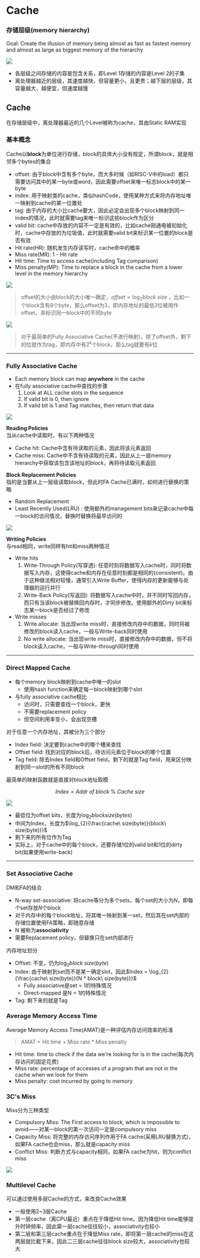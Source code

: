 # Cache

### 存储层级(memory hierarchy)

Goal: Create the illusion of memory being almost as fast as fastest memory and almost as large as biggest memory of the hierarchy

<img src=img\1.png>

- 各层级之间存储的内容是包含关系，即Level 1存储的内容是Level 2的子集
- 离处理器越近的层级，其速度越快，但容量更小，且更贵；越下层的层级，其容量越大、越便宜，但速度越慢

## Cache

在存储层级中，离处理器最近的几个Level被称为cache，其由Static RAM实现

### 基本概念

Cache以**block**为单位进行存储，block的具体大小没有规定，所谓block，就是相邻多个bytes的集合

- offset: 由于block中含有多个byte，而大多时候（如RISC-V中的load）都只需要访问其中的某一byte或word，因此需要offset来唯一标志block中的某一byte
- index: 用于映射类的cache，类似hashCode，使用某种方式来将内存地址唯一映射到cache的某一位置处
- tag: 由于内存的大小比cache要大，因此必定会出现多个block映射到同一index的情况，此时就需要tag来唯一标识这些block作为区分
- valid bit: cache中存放的内容不一定是有效的，比如cache刚通电被初始化时，cache中存放的为垃圾值，此时就需要valid bit来标识某一位置的block是否有效
- Hit rate(HR): 随机发生内存读写时，cache命中的概率
- Miss rate(MR): 1 - Hit rate
- Hit time: Time to access cache(including Tag comparison)
- Miss penalty(MP): Time to replace a block in the cache from a lower level in the memory hierarchy

<img src=img\2.png>

> offset的大小由block的大小唯一确定，$offset = \log_{2}{block\ size}$ ，比如一个block含有8个byte，那么offset为3，即内存地址的最低3位被用作offset，来标识同一block中的不同byte

<img src=img\3.png>

> 对于最简单的Fully Associative Cache(不进行映射)，除了offset外，剩下的位就作为tag，即内存中有$2^{k}$个block，那么tag就要有$k$位

---

### Fully Associative Cache<br>
- Each memory block can map **anywhere** in the cache
- 在fully associative cache中查找的步骤
  1. Look at ALL cache slots in the sequence
  2. If valid bit is 0, then ignore
  3. If valid bit is 1 and Tag matches, then return that data

<img src=img\5.png>

**Reading Policies**<br>
当从cache中读取时，有以下两种情况

- Cache hit: Cache中含有待读取的元素，因此将该元素返回
- Cache miss: Cache中不含有待读取的元素，因此从上一层memory hierarchy中获取该包含该地址的block，再将待读取元素返回

**Block Replacement Policies**<br>
指的是当要从上一层级读取block，但此时FA Cache已满时，如何进行替换的策略

- Random Replacement
- Least Recently Used(LRU) : 使用额外的management bits来记录cache中每一block的访问情况，替换时替换将最早访问的

<img src=img\4.png>

**Writing Policies**<br>
与read相同，write同样有hit和miss两种情况

- Write hits
  1. Write-Through Policy(写穿透): 任意时刻将数据写入cache时，同时将数据写入内存，这使得cache和内存在任意时刻都是相同的(consistent)。由于这种做法相对较慢，通常引入Write Buffer，使得内存的更新能够与处理器的运行并行
  2. Write-Back Policy(写返回): 将数据写入cache中时，并不同时写回内存，而只有当该block被替换回内存时，才同步修改。使用额外的Dirty bit来标志某一block是否经过了修改
- Write misses
  1. Write allocate: 当出现write miss时，直接修改内存中的数据，同时将被修改的block读入cache，一般与Write-back同时使用
  2. No write allocate: 当出现write miss时，直接修改内存中的数据，但不将block读入cache，一般与Write-through同时使用

---

### Direct Mapped Cache<br>
- 每个memory block映射到cache中唯一的slot
  - 使用hash function来确定每一block映射到哪个slot
- 与fully associative cache相比
  - 访问时，只需要查找一个block，更快
  - 不需要replacement policy
  - 但空间利用率变小，会出现空槽

对于任意一个内存地址，其被分为三个部分
- Index field: 决定要到cache中的哪个槽来查找
- Offset field: 找到对应的block后，待访问元素位于block的哪个位置
- Tag field: 除去Index field和Offset field，剩下的就是Tag field，用来区分映射到同一slot的所有不同block

最简单的映射函数就是直接对block地址取模

$$\begin{equation*}
  Index = Addr\ of\ block\ \%\ Cache\ size
\end{equation*}$$

<img src=img\6.png>

- 最低位为offset bits，长度为$\log_{2}{block size(bytes)}$
- 中间为Index，长度为$\log_{2}{\frac{cache\ size(byte)}{block\ size(byte)}}$
- 剩下来的所有位作为Tag
- 实际上，对于cache中的每个block，还要存储1位的valid bit和1位的dirty bit(如果使用write-back)

---

### Set Associative Cache<br>
DM和FA的结合

- N-way set-associative: 将cache等分为多个sets，每个set的大小为$N$，即每个set存放$N$个block
- 对于内存中的每个block地址，将其唯一映射到某一set，然后其在set内部的存储位置使用FA策略，即随意存储
- N 被称为**associativity**
- 需要Replacement policy，但替换只在set内部进行

内存地址划分

- Offset: 不变，仍为$\log_{2}{block\ size(byte)}$
- Index: 由于映射到set而不是某一确定slot，因此$Index = \log_{2}{\frac{cache\ size(byte)}{N * block\ size(byte)}}$
  - Fully associative是set = 1的特殊情况
  - Direct-mapped 是N = 1的特殊情况
- Tag: 剩下来的就是Tag

### Average Memory Access Time
Average Memory Access Time(AMAT)是一种评估内存访问效率的标准

> AMAT = Hit time + Miss rate * Miss penalty

- Hit time: time to check if the data we're looking for is in the cache(每次内存访问的固定花费)
- Miss rate: percentage of accesses of a program that are not in the cache when we look for them
- Miss penalty: cost incurred by going to memory

### 3C's Miss
Miss分为三种类型

- Compulsory Miss: The First access to block, which is impossible to avoid——对某一block的第一次访问一定是compulsory miss
- Capacity Miss: 将完整的内存访问序列作用于FA cache(采用LRU替换方式)，如果FA cache也会miss，那么就是capacity miss
- Conflict Miss: 判断方式与capacity相同，如果FA cache为hit，则为conflict miss

<img src=img\7.png>

### Multilevel Cache
可以通过使用多层Cache的方式，来改良Cache效果

- 一般使用2~3层Cache
- 第一层cache（离CPU最近）重点在于降低Hit time。因为降低Hit time能够提升时钟频率，因此第一层cache往往较小，associativity也较小
- 第二层和第三层cache重点在于降低Miss rate，即将第一层cache的miss在这两层就拦截下来，因此二三层cache往往block size较大，associativity也较大



